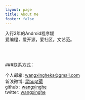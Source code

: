 ```yaml
---
layout: page
title: About Me
footer: false
---
```


入行2年的Android程序媛  
爱编程，爱开源，爱社区，文艺范。

<br/>
<br/>

###联系方式：        

个人邮箱: [wangxingheks@gmail.com](mailto:wangxingheks@gmail.com)     
新浪微博: [星bupt荷](http://weibo.com/u/2019322347)	  
github : [wangxinghe](https://github.com/wangxinghe)       
twitter: [wangxinghe](https://twitter.com/wangxinghe1988)
